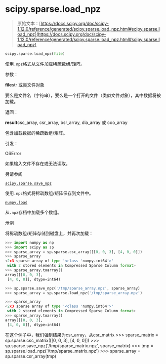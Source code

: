 # scipy.sparse.load_npz

> 原始文本：[https://docs.scipy.org/doc/scipy-1.12.0/reference/generated/scipy.sparse.load_npz.html#scipy.sparse.load_npz](https://docs.scipy.org/doc/scipy-1.12.0/reference/generated/scipy.sparse.load_npz.html#scipy.sparse.load_npz)

```py
scipy.sparse.load_npz(file)
```

使用`.npz`格式从文件加载稀疏数组/矩阵。

参数：

**file**str 或类文件对象

要么是文件名（字符串），要么是一个打开的文件（类似文件对象），其中数据将被加载。

返回：

**result**csc_array, csr_array, bsr_array, dia_array 或 coo_array

包含加载数据的稀疏数组/矩阵。

引发：

OSError

如果输入文件不存在或无法读取。

另请参阅

[`scipy.sparse.save_npz`](scipy.sparse.save_npz.html#scipy.sparse.save_npz "scipy.sparse.save_npz")

使用`.npz`格式将稀疏数组/矩阵保存到文件中。

[`numpy.load`](https://numpy.org/devdocs/reference/generated/numpy.load.html#numpy.load "(在 NumPy v2.0.dev0 中)")

从`.npz`存档中加载多个数组。

示例

将稀疏数组/矩阵存储到磁盘上，并再次加载：

```py
>>> import numpy as np
>>> import scipy as sp
>>> sparse_array = sp.sparse.csc_array([[0, 0, 3], [4, 0, 0]])
>>> sparse_array
<2x3 sparse array of type '<class 'numpy.int64'>'
 with 2 stored elements in Compressed Sparse Column format>
>>> sparse_array.toarray()
array([[0, 0, 3],
 [4, 0, 0]], dtype=int64) 
```

```py
>>> sp.sparse.save_npz('/tmp/sparse_array.npz', sparse_array)
>>> sparse_array = sp.sparse.load_npz('/tmp/sparse_array.npz') 
```

```py
>>> sparse_array
<2x3 sparse array of type '<class 'numpy.int64'>'
 with 2 stored elements in Compressed Sparse Column format>
>>> sparse_array.toarray()
array([[0, 0, 3],
 [4, 0, 0]], dtype=int64) 
```

在这个例子中，我们强制结果为csr_array，从csr_matrix >>> sparse_matrix = sp.sparse.csc_matrix([[0, 0, 3], [4, 0, 0]]) >>> sp.sparse.save_npz('/tmp/sparse_matrix.npz', sparse_matrix) >>> tmp = sp.sparse.load_npz('/tmp/sparse_matrix.npz') >>> sparse_array = sp.sparse.csr_array(tmp)
